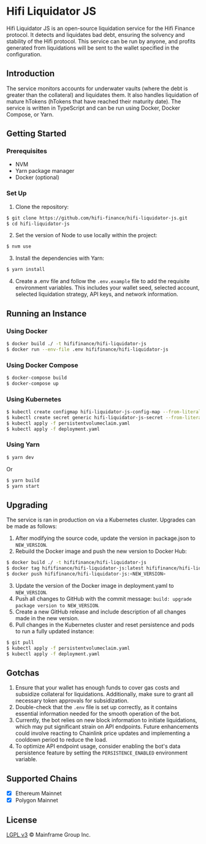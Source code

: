 # Hifi Liquidator JS

Hifi Liquidator JS is an open-source liquidation service for the Hifi Finance protocol. It detects and liquidates bad debt, ensuring the solvency and stability of the Hifi protocol. This service can be run by anyone, and profits generated from liquidations will be sent to the wallet specified in the configuration.

## Introduction

The service monitors accounts for underwater vaults (where the debt is greater than the collateral) and liquidates them. It also handles liquidation of mature hTokens (hTokens that have reached their maturity date). The service is written in TypeScript and can be run using Docker, Docker Compose, or Yarn.

## Getting Started

### Prerequisites

- NVM
- Yarn package manager
- Docker (optional)

### Set Up

1. Clone the repository:

```bash
$ git clone https://github.com/hifi-finance/hifi-liquidator-js.git
$ cd hifi-liquidator-js
```

2. Set the version of Node to use locally within the project:

```bash
$ nvm use
```

3. Install the dependencies with Yarn:

```bash
$ yarn install
```

4. Create a .env file and follow the `.env.example` file to add the requisite environment variables. This includes your wallet seed, selected account, selected liquidation strategy, API keys, and network information.

## Running an Instance

### Using Docker

```bash
$ docker build ./ -t hififinance/hifi-liquidator-js
$ docker run --env-file .env hififinance/hifi-liquidator-js
```

### Using Docker Compose

```bash
$ docker-compose build
$ docker-compose up
```

### Using Kubernetes

```bash
$ kubectl create configmap hifi-liquidator-js-config-map --from-literal=network-name=homestead --from-literal=persistence=true --from-literal=selected-account=0 --from-literal=silent-mode=false
$ kubectl create secret generic hifi-liquidator-js-secret --from-literal=alchemy-key="<ALCHEMY_KEY>" --from-literal=infura-key="<INFURA_KEY>" --from-literal=wallet-seed="<WALLET_SEED>"
$ kubectl apply -f persistentvolumeclaim.yaml
$ kubectl apply -f deployment.yaml
```

### Using Yarn

```bash
$ yarn dev
```

Or

```bash
$ yarn build
$ yarn start
```

## Upgrading

The service is ran in production on via a Kubernetes cluster. Upgrades can be made as follows:

1. After modifying the source code, update the version in package.json to `NEW_VERSION`.
2. Rebuild the Docker image and push the new version to Docker Hub:

```bash
$ docker build ./ -t hififinance/hifi-liquidator-js
$ docker tag hififinance/hifi-liquidator-js:latest hififinance/hifi-liquidator-js:<NEW_VERSION>
$ docker push hififinance/hifi-liquidator-js:<NEW_VERSION>
```

3. Update the version of the Docker image in deployment.yaml to `NEW_VERSION`.
4. Push all changes to GitHub with the commit message: `build: upgrade package version to NEW_VERSION`.
5. Create a new GitHub release and include description of all changes made in the new version.
6. Pull changes in the Kubernetes cluster and reset persistence and pods to run a fully updated instance:

```bash
$ git pull
$ kubectl apply -f persistentvolumeclaim.yaml
$ kubectl apply -f deployment.yaml
```

## Gotchas

1. Ensure that your wallet has enough funds to cover gas costs and subsidize collateral for liquidations. Additionally, make sure to grant all necessary token approvals for subsidization.
2. Double-check that the `.env` file is set up correctly, as it contains essential information needed for the smooth operation of the bot.
3. Currently, the bot relies on new block information to initiate liquidations, which may put significant strain on API endpoints. Future enhancements could involve reacting to Chainlink price updates and implementing a cooldown period to reduce the load.
4. To optimize API endpoint usage, consider enabling the bot's data persistence feature by setting the `PERSISTENCE_ENABLED` environment variable.

## Supported Chains

- [x] Ethereum Mainnet
- [x] Polygon Mainnet

## License

[LGPL v3](./LICENSE.md) © Mainframe Group Inc.
